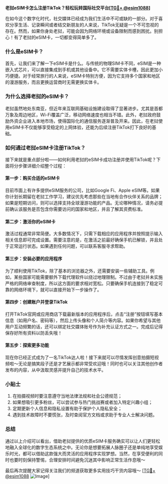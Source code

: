 **老挝eSIM卡怎么注册TikTok？轻松玩转国际社交平台[[TG💪+ @esim1088](https://t.me/s/esim1088)]**

在如今这个数字化时代，社交媒体已经成为我们生活中不可或缺的一部分。对于喜欢分享生活、记录瞬间或者结交新朋友的人来说，TikTok无疑是一个不可忽视的存在。然而，如果你身处老挝，可能会因为网络环境或设备限制而感到困扰。别担心！有了老挝的eSIM卡，一切都变得简单多了。

### 什么是eSIM卡？

首先，让我们来了解一下eSIM卡是什么。与传统的物理SIM卡不同，eSIM是一种嵌入式芯片，可以直接集成到手机或其他设备中。它不需要实体卡槽，因此更加小巧便捷。对于经常旅行的人来说，eSIM卡特别方便，因为它支持多个国家和地区的漫游服务，而且更换运营商时无需更换实体卡。

### 为什么选择老挝的eSIM卡？

老挝虽然地处东南亚，但近年来互联网基础设施建设取得了显著进步。尤其是首都万象及周边地区，Wi-Fi覆盖广泛，移动网络速度也相当不错。此外，老挝政府鼓励外资企业进入本地市场，使得国际化的通信服务逐渐普及开来。因此，在老挝使用eSIM卡不仅能够享受稳定的上网体验，还能为后续注册TikTok打下良好的基础。

### 如何通过老挝eSIM卡注册TikTok？

接下来就是重点部分啦——如何利用老挝的eSIM卡成功注册并使用TikTok呢？下面将分步骤详细介绍整个过程：

#### 第一步：购买合适的eSIM卡

目前市面上有许多提供eSIM服务的公司，比如Google Fi、Apple eSIM等。如果你计划长期留在老挝工作学习，建议优先考虑那些在当地有合作伙伴关系的品牌；如果是短期访问，则可以选择支持全球漫游功能的产品。无论哪种情况，请务必提前确认该服务是否包含你需要访问的国家和地区，并且了解其资费标准。

#### 第二步：激活你的eSIM卡

激活过程通常非常简便。大多数情况下，只需下载相应的应用程序并按照提示输入相关信息即可完成设置。需要注意的是，在激活之前最好确保手机已解锁，并且处于正常运行状态。如果遇到任何问题，可以联系客服寻求帮助。

#### 第三步：安装必要的应用程序

为了顺利使用TikTok，除了基本的浏览器之外，还需要安装一些辅助工具。例如，某些国家可能需要额外下载代理软件以绕过地理限制。不过由于老挝并未实施严格的网络审查制度，所以这方面的要求相对宽松。只要确保手机连接到了稳定可靠的网络环境下，就可以直接开始下一步操作了。

#### 第四步：创建账户并登录TikTok

打开TikTok官网或应用商店下载最新版本的应用程序后，点击“注册”按钮填写基本信息（如用户名、密码等），然后上传头像和个人简介等内容。如果你希望与其他用户互动频繁的话，还可以绑定社交媒体账号作为补充认证方式之一。完成后记得保存好所有资料以防丢失哦！

#### 第五步：探索更多功能

现在你已经正式成为了一名TikTok达人啦！接下来就可以尽情发挥创意拍摄短视频啦～无论是搞笑段子还是才艺展示都非常受欢迎哦！同时也可以关注其他创作者发布的内容，从中汲取灵感并提升自己的技术水平。

### 小贴士

1. 在拍摄视频时要注意遵守当地法律法规和社会公德规范；
2. 如果想吸引更多粉丝，可以尝试参与热门挑战赛或者加入特定兴趣小组；
3. 定期更新个人信息和隐私设置有助于保护个人隐私安全；
4. 遇到技术故障时不要慌张，及时查阅官方文档或求助于专业人士解决问题。

### 总结

通过以上介绍可以看出，借助老挝提供的优质eSIM卡服务确实可以让人们更轻松地融入全球化的数字生态系统之中。无论你是想要拓展人脉圈子还是单纯地享受娱乐时光，都可以借助这款强大而灵活的应用程序实现梦想。当然，在享受便利的同时也要时刻保持警惕，合理安排时间避免沉迷其中影响正常生活作息哦～

最后再次提醒大家记得关注我们的频道获取更多实用技巧干货内容哦～ [[TG💪+ @esim1088](https://t.me/s/esim1088) ![Image](https://i.postimg.cc/4NQfJmqS/Snipaste-2025-05-13-00-14-12.png)]
